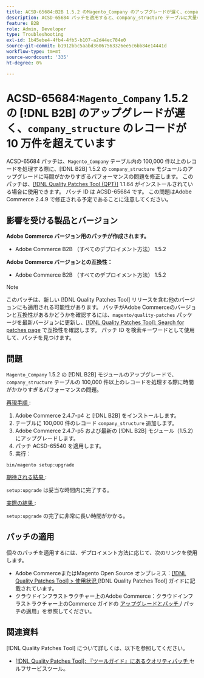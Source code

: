 ```yaml
---
title: ACSD-65684:B2B 1.5.2 のMagento_Company のアップグレードが遅く、company_structure に 100,000 件を超えるレコードがある
description: ACSD-65684 パッチを適用すると、company_structure テーブルに大量のレコード（～100,000）が処理されるため、B2B 1.5.2 のMagento_Company モジュールのアップグレードに時間がかかりすぎるAdobe Commerceの問題を修正できます。
feature: B2B
role: Admin, Developer
type: Troubleshooting
exl-id: 1b45ebe4-4fb4-4fb5-b107-a2d44ec784e0
source-git-commit: b1912bbc5aabd36067563326ee5c6bb84e14441d
workflow-type: tm+mt
source-wordcount: '335'
ht-degree: 0%

---
```


# ACSD-65684:`Magento_Company` 1.5.2 の [!DNL B2B] のアップグレードが遅く、`company_structure` のレコードが 10 万件を超えています

ACSD-65684 パッチは、`Magento_Company` テーブル内の 100,000 件以上のレコードを処理する際に、[!DNL B2B] 1.5.2 の `company_structure` モジュールのアップグレードに時間がかかりすぎるパフォーマンスの問題を修正します。 このパッチは、[[!DNL Quality Patches Tool (QPT)]](/help/tools/quality-patches-tool/quality-patches-tool-to-self-serve-quality-patches.md) 1.1.64 がインストールされている場合に使用できます。 パッチ ID は ACSD-65684 です。 この問題はAdobe Commerce 2.4.9 で修正される予定であることに注意してください。

## 影響を受ける製品とバージョン

**Adobe Commerce バージョン用のパッチが作成されます。**

* Adobe Commerce B2B （すべてのデプロイメント方法） 1.5.2

**Adobe Commerce バージョンとの互換性：**

* Adobe Commerce B2B （すべてのデプロイメント方法） 1.5.2

>[!NOTE]
>
>このパッチは、新しい [!DNL Quality Patches Tool] リリースを含む他のバージョンにも適用される可能性があります。 パッチがAdobe Commerceのバージョンと互換性があるかどうかを確認するには、`magento/quality-patches` パッケージを最新バージョンに更新し、[[!DNL Quality Patches Tool]: Search for patches page](https://experienceleague.adobe.com/tools/commerce-quality-patches/index.html) で互換性を確認します。 パッチ ID を検索キーワードとして使用して、パッチを見つけます。

## 問題

`Magento_Company` 1.5.2 の [!DNL B2B] モジュールのアップグレードで、`company_structure` テーブルの 100,000 件以上のレコードを処理する際に時間がかかりすぎるパフォーマンスの問題。

<u> 再現手順 </u>:

1. Adobe Commerce 2.4.7-p4 と [!DNL B2B] をインストールします。
1. テーブルに 100,000 件のレコード `company_structure` 追加します。
1. Adobe Commerce 2.4.7-p5 および最新の [!DNL B2B] モジュール（1.5.2）にアップグレードします。
1. パッチ ACSD-65540 を適用します。
1. 実行：

```
bin/magento setup:upgrade
```

<u> 期待される結果 </u>:

`setup:upgrade` は妥当な時間内に完了する。

<u> 実際の結果 </u>:

`setup:upgrade` の完了に非常に長い時間がかかる。

## パッチの適用

個々のパッチを適用するには、デプロイメント方法に応じて、次のリンクを使用します。

* Adobe CommerceまたはMagento Open Source オンプレミス：[[!DNL Quality Patches Tool] > 使用状況 ](/help/tools/quality-patches-tool/usage.md)[!DNL Quality Patches Tool] ガイドに記載されています。
* クラウドインフラストラクチャー上のAdobe Commerce：クラウドインフラストラクチャー上のCommerce ガイドの [ アップグレードとパッチ ](https://experienceleague.adobe.com/docs/commerce-cloud-service/user-guide/develop/upgrade/apply-patches.html)/ パッチの適用」を参照してください。

## 関連資料

[!DNL Quality Patches Tool] について詳しくは、以下を参照してください。

* [[!DNL Quality Patches Tool]: 『ツールガイド』にあるクオリティパッチ ](/help/tools/quality-patches-tool/quality-patches-tool-to-self-serve-quality-patches.md) セルフサービスツール。
